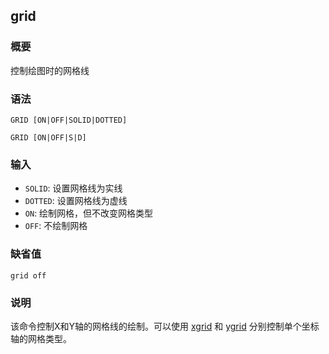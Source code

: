 ## grid

### 概要

控制绘图时的网格线

### 语法

``` {.bash}
GRID [ON|OFF|SOLID|DOTTED]
```
``` {.bash}
GRID [ON|OFF|S|D]
```

### 输入

- `SOLID`: 设置网格线为实线
- `DOTTED`: 设置网格线为虚线
- `ON`: 绘制网格，但不改变网格类型
- `OFF`: 不绘制网格

### 缺省值

``` {.bash}
grid off
```

### 说明

该命令控制X和Y轴的网格线的绘制。可以使用 [xgrid](/commands/xgrid.md) 和
[ygrid](/commands/ygrid.md) 分别控制单个坐标轴的网格类型。
